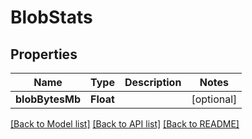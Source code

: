 # BlobStats

## Properties
Name | Type | Description | Notes
------------ | ------------- | ------------- | -------------
**blobBytesMb** | **Float** |  | [optional] 

[[Back to Model list]](../README.md#documentation-for-models) [[Back to API list]](../README.md#documentation-for-api-endpoints) [[Back to README]](../README.md)


